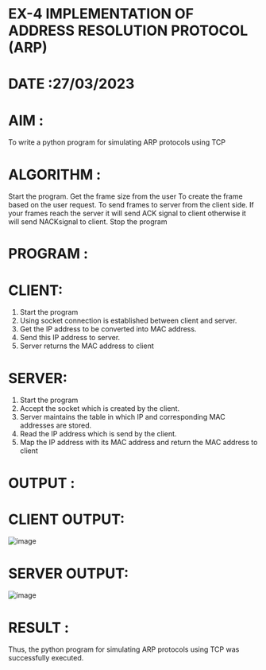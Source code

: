# EX-4 IMPLEMENTATION OF ADDRESS RESOLUTION PROTOCOL (ARP)

# DATE :27/03/2023

# AIM :
To write a python program for simulating ARP protocols using TCP


# ALGORITHM :
Start the program.
Get the frame size from the user
To create the frame based on the user request.
To send frames to server from the client side.
If your frames reach the server it will send ACK signal to client otherwise it will send NACKsignal to client.
Stop the program

# PROGRAM :

# CLIENT:
1. Start the program
2. Using socket connection is established between client and server.
3. Get the IP address to be converted into MAC address.
4. Send this IP address to server.
5. Server returns the MAC address to client

# SERVER:
1. Start the program
2. Accept the socket which is created by the client.
3. Server maintains the table in which IP and corresponding MAC addresses are
stored.
4. Read the IP address which is send by the client.
5. Map the IP address with its MAC address and return the MAC address to client


# OUTPUT :

# CLIENT OUTPUT:

![image](https://github.com/kasivishvanathV/EX-4/assets/118787417/a907d0c6-6dfb-43e4-8e69-34dbd5e4aa2c)

# SERVER OUTPUT:

![image](https://github.com/kasivishvanathV/EX-4/assets/118787417/b01b0b40-6756-41c7-aa5e-255d70f3dacf)




# RESULT :
Thus, the python program for simulating ARP protocols using TCP was successfully executed.



